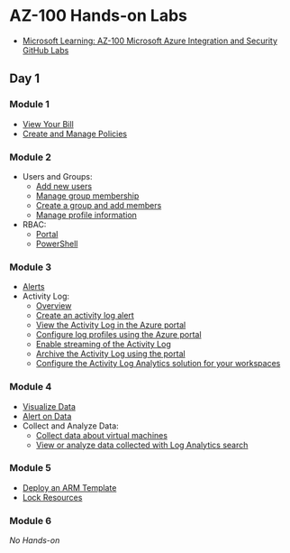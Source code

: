 # AZ-100 Hands-on Labs

* [Microsoft Learning: AZ-100 Microsoft Azure Integration and Security GitHub Labs](https://github.com/MicrosoftLearning/AZ-100-MicrosoftAzureInfrastructureDeployment)

## Day 1

### Module 1

* [View Your Bill](https://docs.microsoft.com/en-us/azure/billing/billing-download-azure-invoice-daily-usage-date)
* [Create and Manage Policies](https://docs.microsoft.com/en-us/azure/governance/policy/tutorials/create-and-manage)

### Module 2

* Users and Groups:
  * [Add new users](https://docs.microsoft.com/en-us/azure/active-directory/fundamentals/add-users-azure-active-directory)
  * [Manage group membership](https://docs.microsoft.com/en-us/azure/active-directory/active-directory-groups-members-azure-portal)
  * [Create a group and add members](https://docs.microsoft.com/en-us/azure/active-directory/active-directory-groups-create-azure-portal)
  * [Manage profile information](https://docs.microsoft.com/en-us/azure/active-directory/active-directory-users-profile-azure-portal)
* RBAC:
  * [Portal](https://docs.microsoft.com/en-us/azure/role-based-access-control/quickstart-assign-role-user-portal)
  * [PowerShell](https://docs.microsoft.com/en-us/azure/role-based-access-control/tutorial-role-assignments-user-powershell)

### Module 3

* [Alerts](https://docs.microsoft.com/en-us/azure/monitoring-and-diagnostics/monitor-quick-audit-notify-action-in-subscription)
* Activity Log:
  * [Overview](https://docs.microsoft.com/en-us/azure/monitoring-and-diagnostics/monitoring-activity-log-alerts#overview)
  * [Create an activity log alert](https://docs.microsoft.com/en-us/azure/monitoring-and-diagnostics/monitoring-activity-log-alerts#create-an-alert-classic-on-an-activity-log-event-with-a-new-action-group-by-using-the-azure-portal)
  * [View the Activity Log in the Azure portal](https://docs.microsoft.com/en-us/azure/azure-resource-manager/resource-group-audit)
  * [Configure log profiles using the Azure portal](https://docs.microsoft.com/en-us/azure/monitoring-and-diagnostics/monitoring-overview-activity-logs#configure-log-profiles-using-the-azure-portal)
  * [Enable streaming of the Activity Log](https://docs.microsoft.com/en-us/azure/monitoring-and-diagnostics/monitoring-stream-activity-logs-event-hubs#enable-streaming-of-the-activity-log)
  * [Archive the Activity Log using the portal](https://docs.microsoft.com/en-us/azure/monitoring-and-diagnostics/monitoring-archive-activity-log#archive-the-activity-log-using-the-portal)
  * [Configure the Activity Log Analytics solution for your workspaces](https://docs.microsoft.com/en-us/azure/log-analytics/log-analytics-activity#configuration)


### Module 4

* [Visualize Data](https://docs.microsoft.com/en-us/azure/log-analytics/log-analytics-tutorial-dashboards)
* [Alert on Data](https://docs.microsoft.com/en-us/azure/log-analytics/log-analytics-tutorial-response)
* Collect and Analyze Data:
  * [Collect data about virtual machines](https://docs.microsoft.com/en-us/azure/log-analytics/log-analytics-quick-collect-azurevm)
  * [View or analyze data collected with Log Analytics search](https://docs.microsoft.com/en-us/azure/log-analytics/log-analytics-tutorial-viewdata)

### Module 5

* [Deploy an ARM Template](https://docs.microsoft.com/en-us/azure/virtual-machines/windows/ps-template)
* [Lock Resources](https://docs.microsoft.com/en-us/azure/azure-resource-manager/resource-group-lock-resources)

### Module 6

_No Hands-on_
